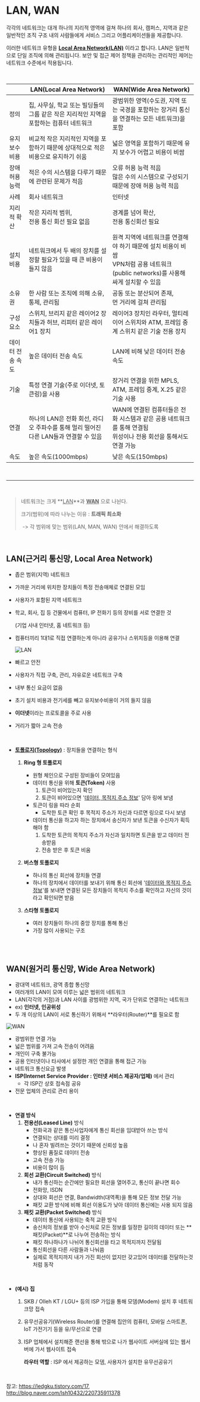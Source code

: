 # LAN, WAN

 각각의 네트워크는 대개 하나의 지리적 영역에 걸쳐 하나의 회사, 캠퍼스, 지역과 같은 일반적인 조직 구조 내의 사람들에게 서비스 그리고 어플리케이션들을 제공합니다.

 이러한 네트워크 유형을 **<u>Local Area Network(LAN)</u>** 이라고 합니다. LAN은 일반적으로 단일 조직에 의해 관리됩니다. 보안 및 접근 제어 정책을 관리하는 관리적인 제어는 네트워크 수준에서 적용됩니다.

<br />

|                  | <center>LAN(Local Area Network)</center>                     | <center>WAN(Wide Area Network)</center>                      |
| ---------------- | ------------------------------------------------------------ | ------------------------------------------------------------ |
| 정의             | 집, 사무실, 학교 또는 빌딩들의 그룹 같은 작은 지리적인 지역을 포함하는 컴퓨터 네트워크 | 광범위한 영역(수도권, 지역 또는 국경을 포함하는 장거리 통신을 연결하는 모든 네트워크)을 포함 |
| 유지보수 비용    | 비교적 작은 지리적인 지역을 포함하기 때문에 상대적으로 적은 비용으로 유지하기 쉬움 | 넓은 영역을 포함하기 때문에 유지 보수가 어렵고 비용이 비쌈   |
| 장애 허용 능력   | 적은 수의 시스템을 다루기 때문에 관련된 문제가 적음          | 오류 허용 능력 적음<br />많은 수의 시스템으로 구성되기 때문에 장애 허용 능력 적음 |
| 사례             | 회사 네트워크                                                | 인터넷                                                       |
| 지리적 확산      | 작은 지리적 범위,<br />전용 통신 회선 필요 없음              | 경계를 넘어 확산,<br />전용 통신회선 필요                    |
| 설치 비용        | 네트워크에서 두 배의 장치를 설정할 필요가 있을 때 큰 비용이 들지 않음 | 원격 지역에 네트워크를 연결해야 하기 때문에 설치 비용이 비쌈<br />VPN처럼 공용 네트워크(public networks)를 사용해 싸게 설치할 수 있음 |
| 소유권           | 한 사람 또는 조직에 의해 소유, 통제, 관리됨                  | 공동 또는 분산되어 존재,<br />먼 거리에 걸쳐 관리됨          |
| 구성 요소        | 스위치, 브리지 같은 레이어2 장치들과 허브, 리피터 같은 레이어1 장치 | 레이어3 장치인 라우터, 멀티레이어 스위치와 ATM, 프레임 중계 스위치 같은 기술 전용 장치 |
| 데이터 전송 속도 | 높은 데이터 전송 속도                                        | LAN에 비해 낮은 데이터 전송 속도                             |
| 기술             | 특정 연결 기술(주로 이더넷, 토큰링)을 사용                   | 장거리 연결을 위한 MPLS, ATM, 프레임 중계, X.25 같은 기술 사용 |
| 연결             | 하나의 LAN은 전화 회선, 라디오 주파수를 통해 멀리 떨어진 다른 LAN들과 연결할 수 있음 | WAN에 연결된 컴퓨터들은 전화 시스템과 같은 공용 네트워크를 통해 연결됨<br />위성이나 전용 회선을 통해서도 연결 가능 |
| 속도             | 높은 속도(1000mbps)                                          | 낮은 속도(150mbps)                                           |

<br />

---

<br />

> 네트워크는 크게 **<u>LAN</u>**과 **<u>WAN</u>** 으로 나뉜다.
>
> 크기(범위)에 따라 나누는 이유 : **트래픽 최소화**
>
> ​	-> 각 범위에 맞는 범위(LAN, MAN, WAN) 안에서 해결하도록

 <br />

## LAN(근거리 통신망, Local Area Network)

- 좁은 범위(지역) 네트워크

- 가까운 거리에 위치한 장치들이 특정 전송매체로 연결된 모임

- 사용자가 포함된 지역 네트워크

- 학교, 회사, 집 등 건물에서 컴퓨터, IP 전화기 등의 장비를 서로 연결한 것

  (기업 사내 인터넷, 홈 네트워크 등)

- 컴퓨터끼리 1대1로 직접 연결하는게 아니라 공유기나 스위치등을 이용해 연결

  ![LAN](https://github.com/simmmba/IT_Study/blob/master/images/LAN.png?raw=true)



- 빠르고 안전
- 사용자가 직접 구축, 관리, 자유로운 네트워크 구축
- 내부 통신 요금이 없음
- 초기 설치 비용과 전기세를 빼고 유지보수비용이 거의 들지 않음

- **이더넷**이라는 프로토콜을 주로 사용
- 거리가 짧아 고속 전송

<br />

- **<u>토폴로지(Topology)</u>** : 장치들을 연결하는 형식

  1. **Ring 형 토폴로지**

     - 원형 체인으로 구성된 장비들이 모여있음
     - 데이터 통신을 위해 **토큰(Token)** 사용
       1. 토큰이 비어있는지 확인
       2. 토큰이 비어있으면 '<u>데이터, 목적지 주소 정보</u>' 담아 링에 보냄
     - 토큰이 링을 따라 순회
       - 도착한 토큰 확인 후 목적지 주소가 자신과 다르면 링으로 다시 보냄
     - 데이터 통신을 하고자 하는 장치에서 송신자가 보낸 토큰을 수신자가 획득해야 함
       1. 도착한 토큰의 목적지 주소가 자신과 일치하면 토큰을 받고 데이터 전송받음
       2. 전송 받은 후 토큰 비움

     

  2. **버스형 토폴로지**

     - 하나의 통신 회선에 장치들 연결
     - 하나의 장치에서 데이터를 보내기 위해 통신 회선에 '<u>데이터와 목적지 주소 정보</u>'를 보내면 연결된 모든 장치들이 목적지 주소를 확인하고 자신의 것이라고 확인되면 받음

     

  3. **스타형 토폴로지**

     - 여러 장치들이 하나의 중앙 장치를 통해 통신
     - 가장 많이 사용되는 구조

 

<br />

<br /> 

## WAN(원거리 통신망, Wide Area Network)

- 광대역 네트워크, 광역 종합 통신망
- 여러개의 LAN이 모여 이루는 넓은 범위의 네트워크
- LAN(각각의 거점)과 LAN 사이를 광범위한 지역, 국가 단위로 연결하는 네트워크
- ex) **인터넷, 인공위성**
- 두 개 이상의 LAN이 서로 통신하기 위해서 **라우터(Router)**를 필요로 함

 ![WAN](https://github.com/simmmba/IT_Study/blob/master/images/WAN.png?raw=true)

 

- 광범위한 연결 가능
- 넓은 범위를 가져 고속 전송이 어려움
- 개인이 구축 불가능
- 공용 인터넷이나 타사에서 설정한 개인 연결을 통해 접근 가능
- 네트워크 통신요금 발생
- **ISP(Internet Service Provider : 인터넷 서비스 제공자/업체)** 에서 관리
  - 각 ISP간 상호 접속점 공유
- 전문 업체의 관리로 관리 용이



<br />



- **연결 방식**
  1. **전용선(Leased Line)** 방식
     - 전화국과 같은 통신사업자에게 통신 회선을 임대받아 쓰는 방식
     - 연결되는 상대를 미리 결정
     - 나 혼자 빌려쓰는 것이기 때문에 신뢰성 높음
     - 향상된 품질로 데이터 전송
     - 고속 전송 가능
     - 비용이 많이 듬
  2. **회선 교환(Circuit Switched)** 방식
     - 내가 통신하는 순간에만 필요한 회선을 열어주고, 통신이 끝나면 회수
     - 전화망, ISDN
     - 상대와 회선은 연결, Bandwidth(대역폭)을 통해 모든 정보 전달 가능
     - 패킷 교환 방식에 비해 회선 이용도가 낮아 데이터 통신에는 사용 되지 않음
  3. **패킷 교환(Packet Switched)** 방식
     - 데이터 통신에 사용되는 축적 교환 방식
     - 송신처의 정보를 받아 수신처로 모든 정보를 일정한 길이의 데이터 또는 **패킷(Packet)**로 나누어 전송하는 방식
     - 패킷 하나하나가 나뉘어 통신회선을 타고 목적지까지 전달됨
     - 통신회선을 다른 사람들과 나눠씀
     - 실제로 목적지까지 내가 가진 회선이 없지만 갖고있어 데이터를 전달하는것처럼 동작



<br />



- **(예시) 집**

  1. SKB / Olleh KT / LGU+ 등의 ISP 가입을 통해 모뎀(Modem) 설치 후 네트워크망 접속

  2. 유무선공유기(Wireless Router)를 연결해 집안의 컴퓨터, 모바일 스마트폰, IoT 가전기기 등을 유/무선으로 연결

  3. ISP 업체에서 설치해준 랜선을 통해 밖으로 나가 웹사이트 서버실에 있는 웹서버에 가서 웹사이트 접속

     **라우터 역할** : ISP 에서 제공하는 모뎀, 사용자가 설치한 유무선공유기

  

<br />



참고: https://ledgku.tistory.com/17, http://blog.naver.com/lsh10432/220735911378

